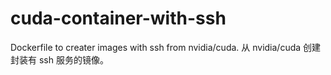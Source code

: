 # cuda-container-with-ssh
Dockerfile to creater images with ssh from nvidia/cuda. 
从 nvidia/cuda 创建封装有 ssh 服务的镜像。
